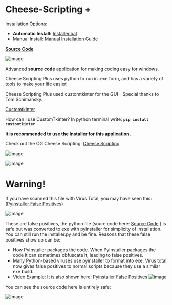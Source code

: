 # Cheese-Scripting +

Installation Options:
- **Automatic Install:** [Installer.bat](https://github.com/HolyCheeseMan/CheeseScriptingPLUS/blob/Main/Installer.bat)
- Manual Install: [Manual Installation Guide](https://github.com/HolyCheeseMan/CheeseScriptingPLUS/blob/Main/Manual%20Installation%20Guide.md)

**[Source Code](https://github.com/HolyCheeseMan/CheeseScriptingPLUS/tree/Main/APP/Source%20Code)**

![image](https://github.com/user-attachments/assets/044677a0-735a-427c-bb15-6fd191c8df6e)


Advanced **source code** application for making coding easy for windows.

Cheese Scripting Plus uses python to run in .exe form, and has a variety of tools to make your life easier!

Cheese Scripting Plus used customtkinter for the GUI - Special thanks to Tom Schimansky.

[Customtkinter](https://github.com/TomSchimansky/CustomTkinter)

How can I use CustomTkinter? In python terminal write:
**`pip install customtkinter`**

**It is recommended to use the Installer for this application.**

Check out the OG Cheese Scripting: [Cheese Scripting](https://github.com/HolyCheeseMan/Cheese-Scripting/blob/Main/README.md)

![image](https://github.com/user-attachments/assets/ebc77fe2-c67b-4272-a502-aaa4d34a0e0d)

![image](https://github.com/user-attachments/assets/9d3a5601-9a79-427d-aa65-ab9c7d39253e)




# Warning!

If you have scanned this file with Virus Total, you may have seen this: ([Pyinstaller False Positives](https://www.youtube.com/watch?v=C38uN7xdaZo))

![image](https://github.com/user-attachments/assets/58b7c7c7-fa27-4131-bddb-28720dbecfd6)




These are false positives, the python file (soure code here: [Source Code](https://github.com/HolyCheeseMan/CheeseScriptingPLUS/tree/Main/APP/Source%20Code) ) is safe but was converted to exe with pyinstaller for simplicity of installation. You can still run the installer.py and be fine. 
Reasons that these false positives show up can be: 
- How PyInstaller packages the code. When PyInstaller packages the code it can sometimes obfuscate it, leading to false positives.
- Many Python-based viruses use pyinstaller to format into exe. Virus total now gives false positives to normal scripts because they use a similar exe build.
- Video Example: 
It is also shown here: [Pyinstaller False Positives](https://www.youtube.com/watch?v=C38uN7xdaZo)
![image](https://github.com/user-attachments/assets/9b5e108b-8050-4e06-ba4b-0885b5003d80)


You can see the source code here is entirely safe:

![image](https://github.com/user-attachments/assets/ddea8175-1ff8-4885-86be-0ec519daa268)

